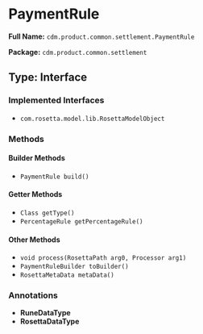# PaymentRule

**Full Name:** `cdm.product.common.settlement.PaymentRule`

**Package:** `cdm.product.common.settlement`

## Type: Interface

### Implemented Interfaces

- `com.rosetta.model.lib.RosettaModelObject`

### Methods

#### Builder Methods

- `PaymentRule build()`

#### Getter Methods

- `Class getType()`
- `PercentageRule getPercentageRule()`

#### Other Methods

- `void process(RosettaPath arg0, Processor arg1)`
- `PaymentRuleBuilder toBuilder()`
- `RosettaMetaData metaData()`

### Annotations

- **RuneDataType**
- **RosettaDataType**

